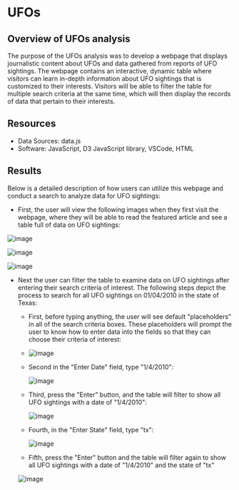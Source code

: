 # UFOs

## Overview of UFOs analysis
The purpose of the UFOs analysis was to develop a webpage that displays journalistic content about UFOs and data gathered from reports of UFO sightings. The webpage contains an interactive, dynamic table where visitors can learn in-depth information about UFO sightings that is customized to their interests. Visitors will be able to filter the table for multiple search criteria at the same time, which will then display the records of data that pertain to their interests.

## Resources
- Data Sources: data.js
- Software: JavaScript, D3 JavaScript library, VSCode, HTML


## Results

Below is a detailed description of how users can utilize this webpage and conduct a search to analyze data for UFO sightings:

  - First, the user will view the following images when they first visit the webpage, where they will be able to read the featured article and see a table full of data on UFO sightings:

  ![image](https://user-images.githubusercontent.com/85533099/139600293-0fc3f67e-46ce-4db6-a109-174d1ca92e67.png)
  
  ![image](https://user-images.githubusercontent.com/85533099/139600313-3d3a55e2-10e8-4778-8343-a4d276c10745.png)
  
  ![image](https://user-images.githubusercontent.com/85533099/139600314-e227e643-a26e-4af6-bb6e-f3d5abccd06e.png)

  - Next the user can filter the table to examine data on UFO sightings after entering their search criteria of interest. The following steps depict the process to search for all UFO sightings on 01/04/2010 in the state of Texas:
 
    - First, before typing anything, the user will see default "placeholders" in all of the search criteria boxes. These placeholders will prompt the user to know how to enter data into the fields so that they can choose their criteria of interest:
    - 
      ![image](https://user-images.githubusercontent.com/85533099/139600666-44c75a3d-f421-4d8b-a39d-4d8c395ebaa6.png)
    
    - Second in the "Enter Date" field, type "1/4/2010":
    
      ![image](https://user-images.githubusercontent.com/85533099/139600720-477b5f8c-5142-4c37-a6f6-47033e5f31b7.png)
      
    - Third, press the "Enter" button, and the table will filter to show all UFO sightings with a date of "1/4/2010":

      ![image](https://user-images.githubusercontent.com/85533099/139600784-4699c6eb-e443-4431-8dff-0bd0bbf93023.png)
      
    - Fourth, in the "Enter State" field, type "tx":
  
      ![image](https://user-images.githubusercontent.com/85533099/139600866-0069ad36-9a87-4c14-90c6-f6e48797b343.png)
      
    - Fifth, press the "Enter" button and the table will filter again to show all UFO sightings with a date of "1/4/2010" and the state of "tx"
    
    ![image](https://user-images.githubusercontent.com/85533099/139600907-77a46ccf-67a1-49e9-91cc-2cd977803938.png)


